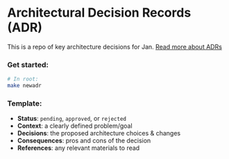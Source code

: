 # Architectural Decision Records (ADR)

This is a repo of key architecture decisions for Jan. [Read more about ADRs](https://github.com/joelparkerhenderson/architecture-decision-record)


### Get started:

```sh
# In root:
make newadr
```

### Template:
- **Status**: `pending`, `approved`, or `rejected`
- **Context**: a clearly defined problem/goal
- **Decisions**: the proposed architecture choices & changes
- **Consequences**: pros and cons of the decision
- **References**: any relevant materials to read